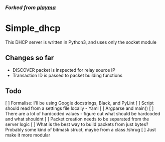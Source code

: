 ### *Forked from [playma](https://github.com/playma/simple_dhcp)*

# Simple_dhcp

This DHCP server is written in Python3, and uses only the socket module

## Changes so far

* DISCOVER packet is inspected for relay source IP
* Transaction ID is passed to packet building functions

## Todo

[ ] Formalise: I'll be using Google docstrings, Black, and PyLint
[ ] Script should read from a settings file locally - Yaml
[ ] Argparse and main()
[ ] There are a lot of hardcoded values - figure out what should be hardcoded and what shouldnt
[ ] Packet creation needs to be separated from the server logic
[ ] What is the best way to build packets from just bytes? Probably some kind of bitmask struct, maybe from a class /shrug
[ ] Just make it more modular
